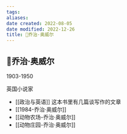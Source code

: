 ```yaml
---
tags: 
aliases: 
date created: 2022-08-05
date modified: 2022-12-26
title: 🧑乔治·奥威尔
---
```


## 🧑乔治·奥威尔

1903-1950

英国小说家
- [[政治与英语]] 这本书里有几篇谈写作的文章
- [[1984-乔治·奥威尔]]
- [[动物农场-乔治·奥威尔]]
- [[动物庄园-乔治·奥威尔]]
